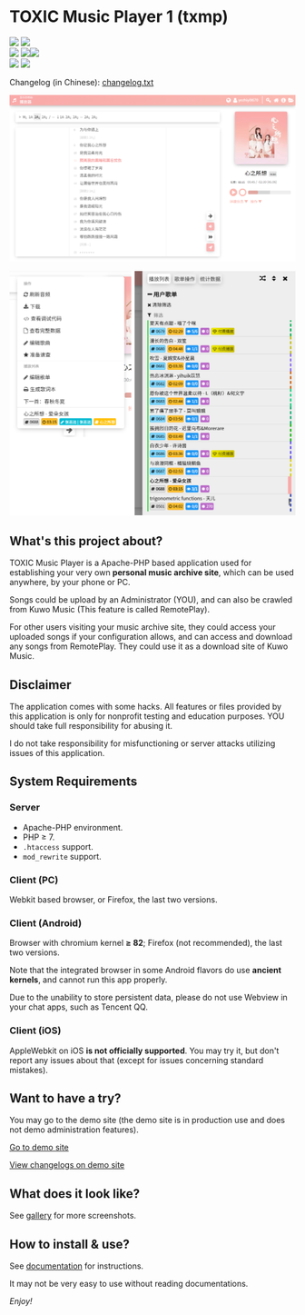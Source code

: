 TOXIC Music Player 1 (txmp)
===========================

![][latest_version] ![][build_date]  
[![][license]][license_link] ![][dev_php_version]![][should_work_php_version]  
![][rp_kuwo] ![][rp_kuwo_date]

[latest_version]: https://img.shields.io/badge/Version-v128e-green.svg?style=flat-square
[build_date]: https://img.shields.io/badge/Build%20Date-20230225-blue.svg?style=flat-square
[dev_php_version]: https://img.shields.io/badge/PHP-8.1.10-green.svg?style=flat-square
[should_work_php_version]: https://img.shields.io/badge/7.1+-lightgreen.svg?style=flat-square
[license]: https://img.shields.io/badge/License-MIT-green.svg?style=flat-square
[license_link]: https://mit-license.org/

[rp_kuwo]: https://img.shields.io/badge/RemotePlay-Kuwo%20Music-orange.svg?style=flat-square
[rp_kuwo_date]: https://img.shields.io/badge/API%20On-20230225-orange.svg?style=flat-square

Changelog (in Chinese): [changelog.txt](./changelog/changelog.txt)

![](./_docs/gallery/detailed-walkthrough/player-index.png)

![](./_docs/gallery/detailed-walkthrough/combined1.png)

## What's this project about?

TOXIC Music Player is a Apache-PHP based application used for establishing your very own **personal music archive site**, which can be used anywhere, by your phone or PC.

Songs could be upload by an Administrator (YOU), and can also be crawled from Kuwo Music (This feature is called RemotePlay).

For other users visiting your music archive site, they could access your uploaded songs if your configuration allows, and can access and download any songs from RemotePlay. They could use it as a download site of Kuwo Music.

## Disclaimer

The application comes with some hacks. All features or files provided by this application is only for nonprofit testing and education purposes. YOU should take full responsibility for abusing it.

I do not take responsibility for misfunctioning or server attacks utilizing issues of this application.

## System Requirements

### Server

- Apache-PHP environment.
- PHP ≥ 7.
- `.htaccess` support.
- `mod_rewrite` support.

### Client (PC)

Webkit based browser, or Firefox, the last two versions.

### Client (Android)

Browser with chromium kernel **≥ 82**; Firefox (not recommended), the last two versions.

Note that the integrated browser in some Android flavors do use **ancient kernels**, and cannot run this app properly.

Due to the unability to store persistent data, please do not use Webview in your chat apps, such as Tencent QQ.

### Client (iOS)

AppleWebkit on iOS **is not officially supported**. You may try it, but don't report any issues about that (except for issues concerning standard mistakes).

## Want to have a try?

You may go to the demo site (the demo site is in production use and does not demo administration features).

[Go to demo site](https://ak-ioi.com/apps/music/)

[View changelogs on demo site](https://ak-ioi.com/apps/music/version-history)

## What does it look like?

See [gallery](./_docs/gallery/) for more screenshots.

## How to install & use?

See [documentation](./_docs/documentation/) for instructions.

It may not be very easy to use without reading documentations.

*Enjoy!*
